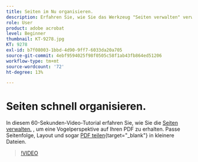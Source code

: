 ```yaml
---
title: Seiten im Nu organisieren.
description: Erfahren Sie, wie Sie das Werkzeug "Seiten verwalten" verwenden, um eine Vogelperspektive auf Ihren PDF zu erhalten
role: User
product: adobe acrobat
level: Beginner
thumbnail: KT-9278.jpg
KT: 9278
exl-id: b7f08003-1bbd-4d90-9ff7-6033da20a705
source-git-commit: 4ebf9594025f98f0505c58f1ab43fb864ed51206
workflow-type: tm+mt
source-wordcount: '72'
ht-degree: 13%

---
```


# Seiten schnell organisieren.

In diesem 60-Sekunden-Video-Tutorial erfahren Sie, wie Sie die [Seiten verwalten.](https://www.adobe.com/de/acrobat/online/rearrange-pdf.html) , um eine Vogelperspektive auf Ihren PDF zu erhalten. Passe Seitenfolge, Layout und sogar [PDF teilen](https://www.adobe.com/de/acrobat/online/split-pdf.html){target="_blank"} in kleinere Dateien.

>[!VIDEO](https://video.tv.adobe.com/v/338278?quality=12&learn=on&hidetitle=true)

